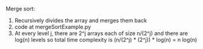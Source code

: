 Merge sort:
1. Recursively divides the array and merges them back
2. code at mergeSortExample.py
3. At every level j, there are 2^j arrays each of size n/(2^j) and there are log(n) levels
so total time complexity is (n/(2^j) * (2^j)) * log(n) = n log(n)